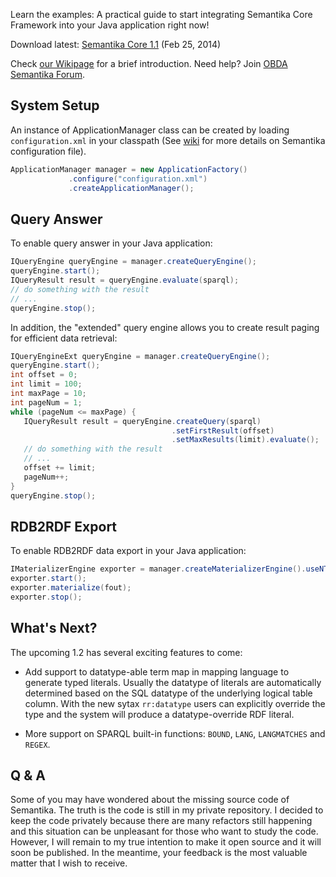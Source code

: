 Learn the examples: A practical guide to start integrating Semantika Core Framework into your Java
application right now!

Download latest: [Semantika Core 1.1](https://github.com/obidea/semantika-api/releases/download/v1.1/semantika-core-1.1.jar) (Feb 25, 2014)

Check [our Wikipage](https://github.com/obidea/semantika-api/wiki) for a brief introduction.
Need help? Join [OBDA Semantika Forum](https://groups.google.com/forum/#!forum/obda-semantika).

System Setup
------------

An instance of ApplicationManager class can be created by loading `configuration.xml` in your classpath
(See [wiki](https://github.com/obidea/semantika-api/wiki/1.-XML-Configuration-File) for more details on
Semantika configuration file).
```java
ApplicationManager manager = new ApplicationFactory()
             .configure("configuration.xml")
             .createApplicationManager();
```

Query Answer
------------

To enable query answer in your Java application:
```java
IQueryEngine queryEngine = manager.createQueryEngine(); 
queryEngine.start();
IQueryResult result = queryEngine.evaluate(sparql);
// do something with the result
// ...
queryEngine.stop();
```

In addition, the "extended" query engine allows you to create result paging for efficient data retrieval:

```java
IQueryEngineExt queryEngine = manager.createQueryEngine();
queryEngine.start();
int offset = 0;
int limit = 100;
int maxPage = 10;
int pageNum = 1;
while (pageNum <= maxPage) {
   IQueryResult result = queryEngine.createQuery(sparql)
                                    .setFirstResult(offset)
                                    .setMaxResults(limit).evaluate();
   // do something with the result
   // ...
   offset += limit;
   pageNum++;
}
queryEngine.stop();
```

RDB2RDF Export
--------------

To enable RDB2RDF data export in your Java application:

```java
IMaterializerEngine exporter = manager.createMaterializerEngine().useNTriples();
exporter.start();
exporter.materialize(fout);
exporter.stop();
```

What's Next?
------------

The upcoming 1.2 has several exciting features to come:

* Add support to datatype-able term map in mapping language to generate typed literals.
Usually the datatype of literals are automatically determined based on the SQL datatype
of the underlying logical table column. With the new sytax `rr:datatype` users can 
explicitly override the type and the system will produce a datatype-override RDF literal.

* More support on SPARQL built-in functions: `BOUND`, `LANG`, `LANGMATCHES` and `REGEX`.


Q & A
-----

Some of you may have wondered about the missing source code of Semantika. The truth is
the code is still in my private repository. I decided to keep the code privately because
there are many refactors still happening and this situation can be unpleasant for those
who want to study the code. However, I will remain to my true intention to make it open
source and it will soon be published. In the meantime, your feedback is the most valuable
matter that I wish to receive.

